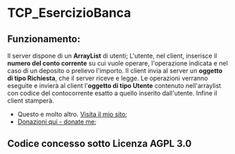 # TCP_EsercizioBanca
## Funzionamento:
Il server dispone di un **ArrayList** di utenti; L'utente, nel client, inserisce il **numero del conto corrente** su cui vuole operare, l'operazione indicata e nel caso di un deposito o prelievo l'importo.
Il client invia al server un **oggetto di tipo Richiesta**, che il server riceve e legge. Le operazioni verranno eseguite e invierà al client l'**oggetto di tipo Utente** contenuto nell'arraylist con codice del contocorrente esatto a quello inserito dall'utente.
Infine il client stamperà.
- Questo e molto altro. [Visita il mio sito](https://nbernardi.tk);
- [Donazioni qui - donate me](https://paypal.me/gazzettaleviponti);
## Codice concesso sotto **Licenza AGPL 3.0**
